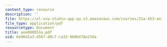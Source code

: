 ```yaml
---
content_type: resource
description: ''
file: https://ol-ocw-studio-app-qa.s3.amazonaws.com/courses/21a-453-anthropology-of-the-middle-east-spring-2004/6e96d1a3d567d0c7ca33980b478e23da_aoe000051a.pdf
file_type: application/pdf
resourcetype: Document
title: aoe000051a.pdf
uid: 6e96d1a3-d567-d0c7-ca33-980b478e23da
---
```

